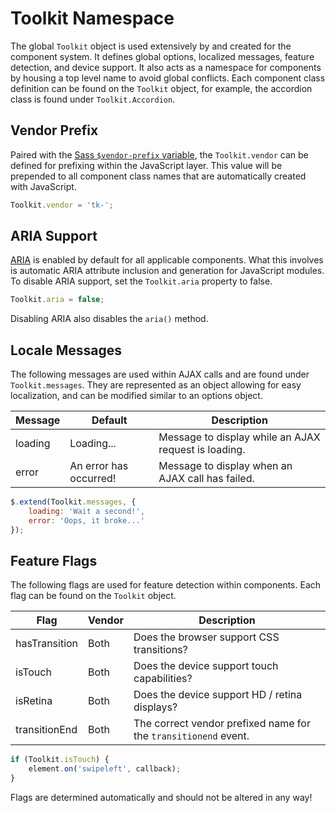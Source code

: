 # Toolkit Namespace #

The global `Toolkit` object is used extensively by and created for the component system.
It defines global options, localized messages, feature detection, and device support.
It also acts as a namespace for components by housing a top level name to avoid global conflicts.
Each component class definition can be found on the `Toolkit` object, for example,
the accordion class is found under `Toolkit.Accordion`.

## Vendor Prefix ##

Paired with the [Sass `$vendor-prefix` variable](../sass/variables.md), the `Toolkit.vendor` can be defined for
prefixing within the JavaScript layer. This value will be prepended to all component class names that are
automatically created with JavaScript.

```javascript
Toolkit.vendor = 'tk-';
```

## ARIA Support ##

[ARIA](http://www.w3.org/TR/wai-aria/) is enabled by default for all applicable components.
What this involves is automatic ARIA attribute inclusion and generation for JavaScript modules.
To disable ARIA support, set the `Toolkit.aria` property to false.

```javascript
Toolkit.aria = false;
```

<div class="notice is-warning">
    Disabling ARIA also disables the <code>aria()</code> method.
</div>

## Locale Messages ##

The following messages are used within AJAX calls and are found under `Toolkit.messages`.
They are represented as an object allowing for easy localization, and can be modified similar to an options object.

<table class="table is-striped data-table">
    <thead>
        <tr>
            <th>Message</th>
            <th>Default</th>
            <th>Description</th>
        </tr>
    </thead>
    <tbody>
        <tr>
            <td>loading</td>
            <td>Loading...</td>
            <td>Message to display while an AJAX request is loading.</td>
        </tr>
        <tr>
            <td>error</td>
            <td>An error has occurred!</td>
            <td>Message to display when an AJAX call has failed.</td>
        </tr>
    </tbody>
</table>

```javascript
$.extend(Toolkit.messages, {
    loading: 'Wait a second!',
    error: 'Oops, it broke...'
});
```

## Feature Flags ##

The following flags are used for feature detection within components.
Each flag can be found on the `Toolkit` object.

<table class="table is-striped data-table">
    <thead>
        <tr>
            <th>Flag</th>
            <th>Vendor</th>
            <th>Description</th>
        </tr>
    </thead>
    <tbody>
        <tr>
            <td>hasTransition</td>
            <td>Both</td>
            <td>Does the browser support CSS transitions?</td>
        </tr>
        <tr>
            <td>isTouch</td>
            <td>Both</td>
            <td>Does the device support touch capabilities?</td>
        </tr>
        <tr>
            <td>isRetina</td>
            <td>Both</td>
            <td>Does the device support HD / retina displays?</td>
        </tr>
        <tr>
            <td>transitionEnd</td>
            <td>Both</td>
            <td>The correct vendor prefixed name for the <code>transitionend</code> event.</td>
        </tr>
    </tbody>
</table>

```javascript
if (Toolkit.isTouch) {
    element.on('swipeleft', callback);
}
```

<div class="notice is-warning">
    Flags are determined automatically and should not be altered in any way!
</div>